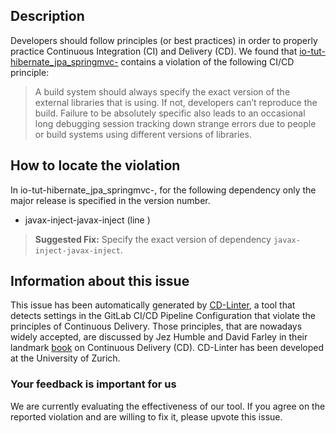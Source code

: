
## Description
Developers should follow principles (or best practices) in order to properly practice Continuous Integration (CI) and Delivery (CD).
We found that [io-tut-hibernate_jpa_springmvc-](https://gitlab.com/hiteshp/spring_quickstart/blob/master/.gitlab-ci.yml) contains a violation of the following CI/CD principle:

> A build system should always specify the exact version of the external libraries that is using.
If not, developers can’t reproduce the build. Failure to be absolutely specific also leads to an occasional long debugging session tracking down strange errors due to people or build systems using different versions of libraries.

## How to locate the violation

In io-tut-hibernate_jpa_springmvc-, for the following dependency only the major release is specified in the version number.

* javax-inject-javax-inject (line )

> **Suggested Fix:** Specify the exact version of dependency `javax-inject-javax-inject`.

## Information about this issue

This issue has been automatically generated by [CD-Linter](https://gitlab.com/Jancso/configuration-analytics), a tool that detects settings in the GitLab CI/CD Pipeline Configuration that violate the principles of Continuous Delivery. Those principles, that are nowadays widely accepted, are discussed by Jez Humble and David Farley in their landmark [book](https://www.oreilly.com/library/view/continuous-delivery-reliable/9780321670250/) on Continuous Delivery (CD). CD-Linter has been developed at the University of Zurich.

### Your feedback is important for us
We are currently evaluating the effectiveness of our tool. If you agree on the reported violation and are willing to fix it, please upvote this issue.